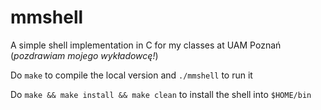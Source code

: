 # mmshell
A simple shell implementation in C for my classes at UAM Poznań (_pozdrawiam mojego wykładowcę!_)

Do `make` to compile the local version and `./mmshell` to run it

Do `make && make install && make clean` to install the shell into `$HOME/bin`
